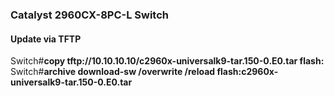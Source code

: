 ### Catalyst 2960CX-8PC-L Switch
#### Update via TFTP</br>
Switch#**copy tftp://10.10.10.10/c2960x-universalk9-tar.150-0.E0.tar flash:** </br>
Switch#**archive download-sw /overwrite /reload flash:c2960x-universalk9-tar.150-0.E0.tar**
